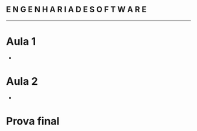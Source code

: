 ## E N G E N H A R I A    D E    S O F T W A R E 



****


# Aula 1
- 
 >  
 > 
 > 

 # Aula 2
 - 
 >
 > 
 > 

# Prova final